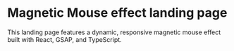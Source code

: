 # Magnetic Mouse effect landing page

This landing page features a dynamic, responsive magnetic mouse effect built with React, GSAP, and TypeScript.


